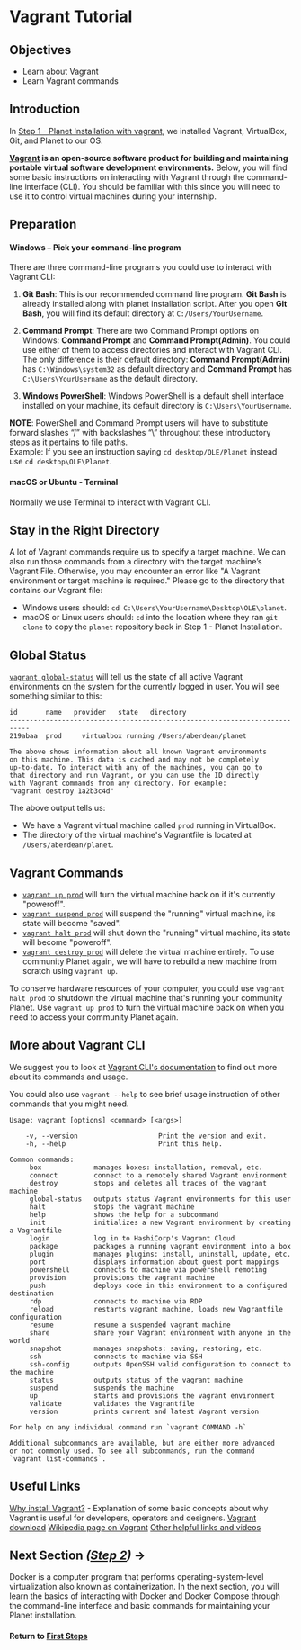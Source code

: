 # Vagrant Tutorial

## Objectives

- Learn about Vagrant
- Learn Vagrant commands

## Introduction

In [Step 1 - Planet Installation with vagrant](vi-planet-installation-vagrant.md), we installed Vagrant, VirtualBox, Git, and Planet to our OS.

**[Vagrant](https://www.vagrantup.com/) is an open-source software product for building and maintaining portable virtual software development environments.** Below, you will find some basic instructions on interacting with Vagrant through the command-line interface (CLI). You should be familiar with this since you will need to use it to control virtual machines during your internship.

## Preparation

#### Windows – Pick your command-line program

There are three command-line programs you could use to interact with Vagrant CLI:

1. **Git Bash**: This is our recommended command line program. **Git Bash** is already installed along with planet installation script. After you open **Git Bash**, you will find its default directory at `C:/Users/YourUsername`.

2. **Command Prompt**: There are two Command Prompt options on Windows: **Command Prompt** and **Command Prompt(Admin)**. You could use either of them to access directories and interact with Vagrant CLI. The only difference is their default directory: **Command Prompt(Admin)** has `C:\Windows\system32` as default directory and **Command Prompt** has `C:\Users\YourUsername` as the default directory.

3. **Windows PowerShell**: Windows PowerShell is a default shell interface installed on your machine, its default directory is `C:\Users\YourUsername`.

**NOTE**: PowerShell and Command Prompt users will have to substitute forward slashes “/” with backslashes “\” throughout these introductory steps as it pertains to file paths.  
Example: If you see an instruction saying `cd desktop/OLE/Planet` instead use `cd desktop\OLE\Planet`.

#### macOS or Ubuntu - Terminal

Normally we use Terminal to interact with Vagrant CLI.

## Stay in the Right Directory

A lot of Vagrant commands require us to specify a target machine. We can also run those commands from a directory with the target machine’s Vagrant File. Otherwise, you may encounter an error like "A Vagrant environment or target machine is required." Please go to the directory that contains our Vagrant file:

- Windows users should: `cd C:\Users\YourUsername\Desktop\OLE\planet`.
- macOS or Linux users should: `cd` into the location where they ran `git clone` to copy the `planet` repository back in Step 1 - Planet Installation.

## Global Status

[`vagrant global-status`](https://www.vagrantup.com/docs/cli/global-status.html) will tell us the state of all active Vagrant environments on the system for the currently logged in user. You will see something similar to this:

```
id       name   provider   state   directory
---------------------------------------------------------------------------
219abaa  prod     virtualbox running /Users/aberdean/planet

The above shows information about all known Vagrant environments
on this machine. This data is cached and may not be completely
up-to-date. To interact with any of the machines, you can go to
that directory and run Vagrant, or you can use the ID directly
with Vagrant commands from any directory. For example:
"vagrant destroy 1a2b3c4d"
```

The above output tells us:

- We have a Vagrant virtual machine called `prod` running in VirtualBox.
- The directory of the virtual machine's Vagrantfile is located at `/Users/aberdean/planet`.

## Vagrant Commands

- [`vagrant up prod`](https://www.vagrantup.com/docs/cli/up.html) will turn the virtual machine back on if it's currently "poweroff".
- [`vagrant suspend prod`](https://www.vagrantup.com/docs/cli/suspend.html) will suspend the "running" virtual machine, its state will become "saved".
- [`vagrant halt prod`](https://www.vagrantup.com/docs/cli/halt.html) will shut down the "running" virtual machine, its state will become "poweroff".
- [`vagrant destroy prod`](https://www.vagrantup.com/docs/cli/destroy.html) will delete the virtual machine entirely. To use community Planet again, we will have to rebuild a new machine from scratch using `vagrant up`.

To conserve hardware resources of your computer, you could use `vagrant halt prod` to shutdown the virtual machine that's running your community Planet. Use `vagrant up prod` to turn the virtual machine back on when you need to access your community Planet again.

## More about Vagrant CLI

We suggest you to look at [Vagrant CLI's documentation](https://www.vagrantup.com/docs/cli/) to find out more about its commands and usage.

You could also use `vagrant --help` to see brief usage instruction of other commands that you might need.

```
Usage: vagrant [options] <command> [<args>]

    -v, --version                    Print the version and exit.
    -h, --help                       Print this help.

Common commands:
     box             manages boxes: installation, removal, etc.
     connect         connect to a remotely shared Vagrant environment
     destroy         stops and deletes all traces of the vagrant machine
     global-status   outputs status Vagrant environments for this user
     halt            stops the vagrant machine
     help            shows the help for a subcommand
     init            initializes a new Vagrant environment by creating a Vagrantfile
     login           log in to HashiCorp's Vagrant Cloud
     package         packages a running vagrant environment into a box
     plugin          manages plugins: install, uninstall, update, etc.
     port            displays information about guest port mappings
     powershell      connects to machine via powershell remoting
     provision       provisions the vagrant machine
     push            deploys code in this environment to a configured destination
     rdp             connects to machine via RDP
     reload          restarts vagrant machine, loads new Vagrantfile configuration
     resume          resume a suspended vagrant machine
     share           share your Vagrant environment with anyone in the world
     snapshot        manages snapshots: saving, restoring, etc.
     ssh             connects to machine via SSH
     ssh-config      outputs OpenSSH valid configuration to connect to the machine
     status          outputs status of the vagrant machine
     suspend         suspends the machine
     up              starts and provisions the vagrant environment
     validate        validates the Vagrantfile
     version         prints current and latest Vagrant version

For help on any individual command run `vagrant COMMAND -h`

Additional subcommands are available, but are either more advanced
or not commonly used. To see all subcommands, run the command
`vagrant list-commands`.
```

## Useful Links

[Why install Vagrant?](https://www.vagrantup.com/intro/index.html) - Explanation of some basic concepts about why Vagrant is useful for developers, operators and designers.
[Vagrant download](https://www.vagrantup.com/downloads.html)
[Wikipedia page on Vagrant](https://en.wikipedia.org/wiki/Vagrant_%28software%29)
[Other helpful links and videos](vi-faq.md#Helpful_Links)

## Next Section _([Step 2](vi-docker-tutorial.md))_ **→**

Docker is a computer program that performs operating-system-level virtualization also known as containerization. In the next section, you will learn the basics of interacting with Docker and Docker Compose through the command-line interface and basic commands for maintaining your Planet installation.

#### Return to [First Steps](vi-first-steps.md#Step_1_-_Planet_and_Vagrant)
